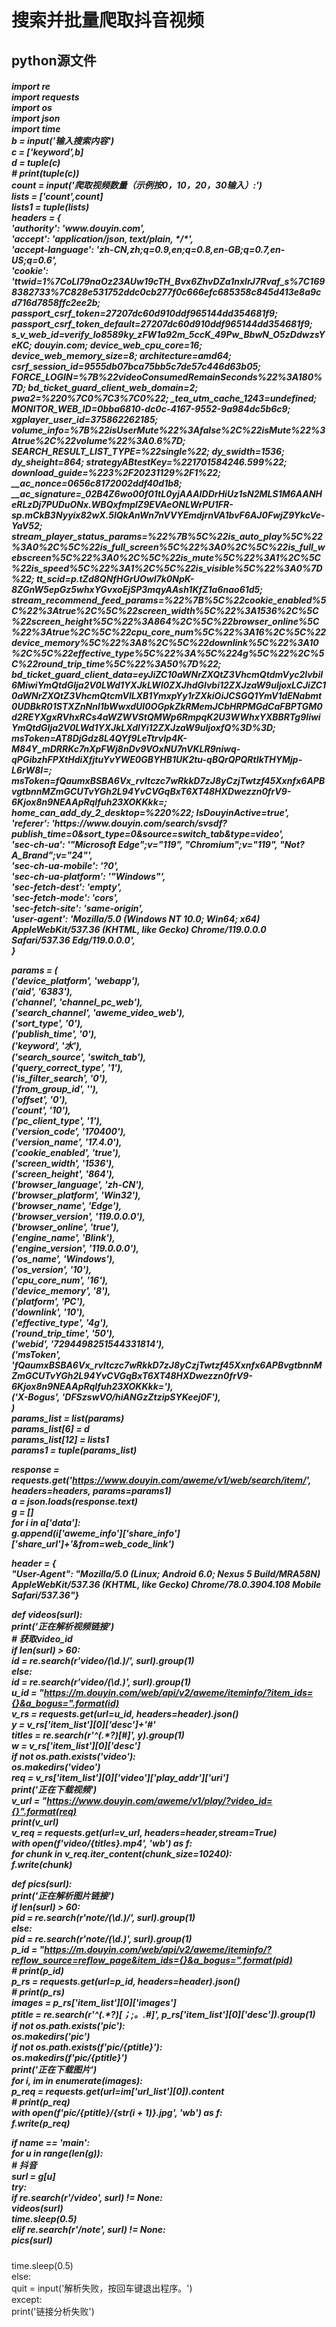 <h1>搜索并批量爬取抖音视频</h1>

<h2>python源文件</h2>

<h5>import re<br>
import requests<br>
import os<br>
import json<br>
import time<br>
b = input('输入搜索内容')<br>
c = ['keyword',b]<br>
d = tuple(c)<br>
# print(tuple(c))<br>
count = input('爬取视频数量（示例按0，10，20，30输入）:')<br>
lists = ['count',count]<br>
lists1 = tuple(lists)<br>
headers = {<br>
    'authority': 'www.douyin.com',<br>
    'accept': 'application/json, text/plain, */*',<br>
    'accept-language': 'zh-CN,zh;q=0.9,en;q=0.8,en-GB;q=0.7,en-US;q=0.6',<br>
    'cookie': 'ttwid=1%7CoLl79naOz23AUw19cTH_Bvx6ZhvDZa1nxIrJ7Rvaf_s%7C1698382733%7C828e531752ddc0cb277f0c666efc685358c845d413e8a9cd716d7858ffc2ee2b; passport_csrf_token=27207dc60d910ddf965144dd354681f9; passport_csrf_token_default=27207dc60d910ddf965144dd354681f9; s_v_web_id=verify_lo8589ky_zFW1a92m_5ccK_49Pw_BbwN_O5zDdwzsYeKC; douyin.com; device_web_cpu_core=16; device_web_memory_size=8; architecture=amd64; csrf_session_id=9555db07bca75bb5c7de57c446d63b05; FORCE_LOGIN=%7B%22videoConsumedRemainSeconds%22%3A180%7D; bd_ticket_guard_client_web_domain=2; pwa2=%220%7C0%7C3%7C0%22; _tea_utm_cache_1243=undefined; MONITOR_WEB_ID=0bba6810-dc0c-4167-9552-9a984dc5b6c9; xgplayer_user_id=375862262185; volume_info=%7B%22isUserMute%22%3Afalse%2C%22isMute%22%3Atrue%2C%22volume%22%3A0.6%7D; SEARCH_RESULT_LIST_TYPE=%22single%22; dy_swidth=1536; dy_sheight=864; strategyABtestKey=%221701584246.599%22; download_guide=%223%2F20231129%2F1%22; __ac_nonce=0656c8172002ddf40d1b8; __ac_signature=_02B4Z6wo00f01tL0yjAAAIDDrHiUz1sN2MLS1M6AANHeRLzDj7PUDuONx.WBQxfmplZ9EVAeONLWrPU1FR-sp.mCkB3Nyyix82wX.5lQkAnWn7nVVYEmdjrnVA1bvF6AJ0FwjZ9YkcVe-YaV52; stream_player_status_params=%22%7B%5C%22is_auto_play%5C%22%3A0%2C%5C%22is_full_screen%5C%22%3A0%2C%5C%22is_full_webscreen%5C%22%3A0%2C%5C%22is_mute%5C%22%3A1%2C%5C%22is_speed%5C%22%3A1%2C%5C%22is_visible%5C%22%3A0%7D%22; tt_scid=p.tZd8QNfHGrUOwI7k0NpK-8ZGnW5epGz5whxYGvxoEjSP3mqyAAsh1KfZ1a6nao61d5; stream_recommend_feed_params=%22%7B%5C%22cookie_enabled%5C%22%3Atrue%2C%5C%22screen_width%5C%22%3A1536%2C%5C%22screen_height%5C%22%3A864%2C%5C%22browser_online%5C%22%3Atrue%2C%5C%22cpu_core_num%5C%22%3A16%2C%5C%22device_memory%5C%22%3A8%2C%5C%22downlink%5C%22%3A10%2C%5C%22effective_type%5C%22%3A%5C%224g%5C%22%2C%5C%22round_trip_time%5C%22%3A50%7D%22; bd_ticket_guard_client_data=eyJiZC10aWNrZXQtZ3VhcmQtdmVyc2lvbiI6MiwiYmQtdGlja2V0LWd1YXJkLWl0ZXJhdGlvbi12ZXJzaW9uIjoxLCJiZC10aWNrZXQtZ3VhcmQtcmVlLXB1YmxpYy1rZXkiOiJCSGQ1YmV1dENabmt0UDBkR01STXZnNnl1bWwxdUI0OGpkZkRMemJCbHRPMGdCaFBPTGM0d2REYXgxRVhxRCs4aWZWVStQMWp6RmpqK2U3WWhxYXBBRTg9IiwiYmQtdGlja2V0LWd1YXJkLXdlYi12ZXJzaW9uIjoxfQ%3D%3D; msToken=AT8DjGdz8L4QYf9LeTtrvlp4K-M84Y_mDRRKc7nXpFWj8nDv9VOxNU7nVKLR9niwq-qPGibzhFPXtHdiXfjtuYvYWE0GBYHB1UK2tu-qBQrQPQRtIkTHYMjp-L6rW8I=; msToken=fQaumxBSBA6Vx_rvItczc7wRkkD7zJ8yCzjTwtzf45Xxnfx6APBvgtbnnMZmGCUTvYGh2L94YvCVGqBxT6XT48HXDwezzn0frV9-6Kjox8n9NEAApRqIfuh23XOKKkk=; home_can_add_dy_2_desktop=%220%22; IsDouyinActive=true',<br>
	'referer': 'https://www.douyin.com/search/svsdf?publish_time=0&sort_type=0&source=switch_tab&type=video',<br>
    'sec-ch-ua': '"Microsoft Edge";v="119", "Chromium";v="119", "Not?A_Brand";v="24"',<br>
    'sec-ch-ua-mobile': '?0',<br>
    'sec-ch-ua-platform': '"Windows"',<br>
    'sec-fetch-dest': 'empty',<br>
    'sec-fetch-mode': 'cors',<br>
    'sec-fetch-site': 'same-origin',<br>
    'user-agent': 'Mozilla/5.0 (Windows NT 10.0; Win64; x64) AppleWebKit/537.36 (KHTML, like Gecko) Chrome/119.0.0.0 Safari/537.36 Edg/119.0.0.0',<br>
}<br>

params = (<br>
    ('device_platform', 'webapp'),<br>
    ('aid', '6383'),<br>
    ('channel', 'channel_pc_web'),<br>
    ('search_channel', 'aweme_video_web'),<br>
    ('sort_type', '0'),<br>
    ('publish_time', '0'),<br>
    ('keyword', '水'),<br>
    ('search_source', 'switch_tab'),<br>
    ('query_correct_type', '1'),<br>
    ('is_filter_search', '0'),<br>
    ('from_group_id', ''),<br>
    ('offset', '0'),<br>
    ('count', '10'),<br>
    ('pc_client_type', '1'),<br>
    ('version_code', '170400'),<br>
    ('version_name', '17.4.0'),<br>
    ('cookie_enabled', 'true'),<br>
    ('screen_width', '1536'),<br>
    ('screen_height', '864'),<br>
    ('browser_language', 'zh-CN'),<br>
    ('browser_platform', 'Win32'),<br>
    ('browser_name', 'Edge'),<br>
    ('browser_version', '119.0.0.0'),<br>
    ('browser_online', 'true'),<br>
    ('engine_name', 'Blink'),<br>
    ('engine_version', '119.0.0.0'),<br>
    ('os_name', 'Windows'),<br>
    ('os_version', '10'),<br>
    ('cpu_core_num', '16'),<br>
    ('device_memory', '8'),<br>
    ('platform', 'PC'),<br>
    ('downlink', '10'),<br>
    ('effective_type', '4g'),<br>
    ('round_trip_time', '50'),<br>
    ('webid', '7294498251544331814'),<br>
    ('msToken', 'fQaumxBSBA6Vx_rvItczc7wRkkD7zJ8yCzjTwtzf45Xxnfx6APBvgtbnnMZmGCUTvYGh2L94YvCVGqBxT6XT48HXDwezzn0frV9-6Kjox8n9NEAApRqIfuh23XOKKkk='),<br>
    ('X-Bogus', 'DFSzswVO/hiANGzZtzipSYKeej0F'),<br>
)<br>
params_list = list(params)<br>
params_list[6] = d<br>
params_list[12] = lists1<br>
params1 = tuple(params_list)<br>

response = requests.get('https://www.douyin.com/aweme/v1/web/search/item/', headers=headers, params=params1)<br>
a = json.loads(response.text)<br>
g = []<br>
for i in a['data']:<br>
    g.append(i['aweme_info']['share_info']['share_url']+'&from=web_code_link')<br>


header = {<br>
    "User-Agent": "Mozilla/5.0 (Linux; Android 6.0; Nexus 5 Build/MRA58N) AppleWebKit/537.36 (KHTML, like Gecko) Chrome/78.0.3904.108 Mobile Safari/537.36"}<br>


def videos(surl):<br>
    print('正在解析视频链接')<br>
    # 获取video_id<br>
    if len(surl) > 60:<br>
        id = re.search(r'video/(\d.*)/', surl).group(1)<br>
    else:<br>
        id = re.search(r'video/(\d.*)', surl).group(1)<br>
    u_id = "https://m.douyin.com/web/api/v2/aweme/iteminfo/?item_ids={}&a_bogus=".format(id)<br>
    v_rs = requests.get(url=u_id, headers=header).json()<br>
    y = v_rs['item_list'][0]['desc']+'#'<br>
    titles = re.search(r'^(.*?)[#]', y).group(1)<br>
    w = v_rs['item_list'][0]['desc']<br>
    if not os.path.exists('video'):<br>
        os.makedirs('video')<br>
    req = v_rs['item_list'][0]['video']['play_addr']['uri']<br>
    print('正在下载视频')<br>
    v_url = "https://www.douyin.com/aweme/v1/play/?video_id={}".format(req)<br>
    print(v_url)<br>
    v_req = requests.get(url=v_url, headers=header,stream=True)<br>
    with open(f'video/{titles}.mp4', 'wb') as f:<br>
        for chunk in v_req.iter_content(chunk_size=10240):<br>
            f.write(chunk)<br>


def pics(surl):<br>
    print('正在解析图片链接')<br>
    if len(surl) > 60:<br>
        pid = re.search(r'note/(\d.*)/', surl).group(1)<br>
    else:<br>
        pid = re.search(r'note/(\d.*)', surl).group(1)<br>
    p_id = "https://m.douyin.com/web/api/v2/aweme/iteminfo/?reflow_source=reflow_page&item_ids={}&a_bogus=".format(pid)<br>
    # print(p_id)<br>
    p_rs = requests.get(url=p_id, headers=header).json()<br>
    # print(p_rs)<br>
    images = p_rs['item_list'][0]['images']<br>
    ptitle = re.search(r'^(.*?)[；;。.#]', p_rs['item_list'][0]['desc']).group(1)<br>
    if not os.path.exists('pic'):<br>
        os.makedirs('pic')<br>
    if not os.path.exists(f'pic/{ptitle}'):<br>
        os.makedirs(f'pic/{ptitle}')<br>
    print('正在下载图片')<br>
    for i, im in enumerate(images):<br>
        p_req = requests.get(url=im['url_list'][0]).content<br>
        # print(p_req)<br>
        with open(f'pic/{ptitle}/{str(i + 1)}.jpg', 'wb') as f:<br>
            f.write(p_req)<br>


if __name__ == '__main__':<br>
    for u in range(len(g)):<br>
        # 抖音<br>
        surl = g[u]<br>
        try:<br>
            if re.search(r'/video', surl) != None:<br>
                videos(surl)<br>
                time.sleep(0.5)<br>
            elif re.search(r'/note', surl) != None:<br>
                pics(surl)</h5>
                time.sleep(0.5)<br>
            else:<br>
                quit = input('解析失败，按回车键退出程序。')<br>
        except:<br>
            print('链接分析失败')</h5>
